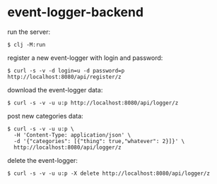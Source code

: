 # event-logger-backend

run the server:
```
$ clj -M:run
```

register a new event-logger with login and password:
```
$ curl -s -v -d login=u -d password=p  http://localhost:8080/api/register/z
```

download the event-logger data:
```
$ curl -s -v -u u:p http://localhost:8080/api/logger/z
```

post new categories data:
```
$ curl -s -v -u u:p \
  -H 'Content-Type: application/json' \
  -d '{"categories": [{"thing": true,"whatever": 2}]}' \
  http://localhost:8080/api/logger/z
```

delete the event-logger:
```
$ curl -s -v -u u:p -X delete http://localhost:8080/api/logger/z
```
